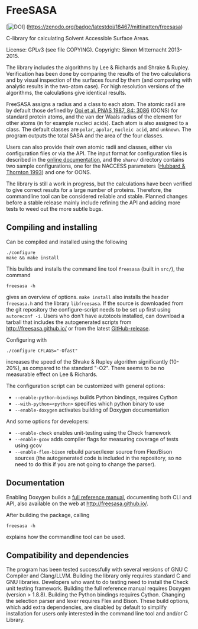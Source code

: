 FreeSASA
========

[![DOI](https://zenodo.org/badge/18467/mittinatten/freesasa.svg)]
(https://zenodo.org/badge/latestdoi/18467/mittinatten/freesasa)

C-library for calculating Solvent Accessible Surface Areas.

License: GPLv3 (see file COPYING). Copyright: Simon Mitternacht 2013-2015.

The library includes the algorithms by Lee & Richards and Shrake &
Rupley. Verification has been done by comparing the results of the two
calculations and by visual inspection of the surfaces found by them
(and comparing with analytic results in the two-atom case). For high
resolution versions of the algorithms, the calculations give identical
results.

FreeSASA assigns a radius and a class to each atom. The atomic radii
are by default those defined by [Ooi et al. PNAS 1987, 84:
3086](http://www.ncbi.nlm.nih.gov/pmc/articles/PMC304812/) (OONS) 
for standard protein atoms, and the van der Waals
radius of the element for other atoms (in for example nucleci
acids). Each atom is also assigned to a class. The default classes are
`polar`, `apolar`, `nucleic acid`, and `unknown`. The program outputs
the total SASA and the area of the four classes.

Users can also provide their own atomic radii and classes, either via
configuration files or via the API. The input format for configuration
files is described in the [online
documentation](http://freesasa.github.io/doxygen/Config-file.html),
and the `share/` directory contains two sample configurations, one for
the NACCESS parameters ([Hubbard & Thornton
1993](http://www.bioinf.manchester.ac.uk/naccess/)) and one for OONS.

The library is still a work in progress, but the calculations have
been verified to give correct results for a large number of
proteins. Therefore, the commandline tool can be considered reliable
and stable. Planned changes before a stable release mainly include
refining the API and adding more tests to weed out the more subtle
bugs.

Compiling and installing
------------------------

Can be compiled and installed using the following

    ./configure
    make && make install

This builds and installs the command line tool `freesasa` (built in
`src/`), the command

    freesasa -h

gives an overview of options. `make install`
also installs the header `freesasa.h` and the library
`libfreesasa`. If the source is downloaded from the git repository the
configure-script needs to be set up first using `autoreconf -i`. Users
who don't have autotools installed, can download a tarball that
includes the autogenerated scripts from http://freesasa.github.io/ or
from the latest
[GitHub-release](https://github.com/mittinatten/freesasa/releases).

Configuring with

    ./configure CFLAGS="-Ofast" 

increases the speed of the Shrake & Rupley algorithm significantly
(10-20%), as compared to the standard "-O2". There seems to be no
measurable effect on Lee & Richards.

The configuration script can be customized with general options:
* `--enable-python-bindings` builds Python bindings, requires Cython
* `--with-python=<python>` specifies which python binary to use
* `--enable-doxygen` activates building of Doxygen documentation

And some options for developers:
* `--enable-check` enables unit-testing using the Check framework
* `--enable-gcov` adds compiler flags for measuring coverage of tests
    using gcov
* `--enable-flex-bison` rebuild parser/lexer source from
    Flex/Bison sources (the autogenerated code is included in the
    repository, so no need to do this if you are not going to change
    the parser).

Documentation
-------------

Enabling Doxygen builds a [full reference
manual](http://freesasa.github.io/doxygen/), documenting both CLI and
API, also available on the web at http://freesasa.github.io/.

After building the package, calling
 
    freesasa -h
    
explains how the commandline tool can be used.

Compatibility and dependencies
------------------------------

The program has been tested successfully with several versions of GNU
C Compiler and Clang/LLVM. Building the library only requires standard
C and GNU libraries. Developers who want to do testing need to install
the Check unit testing framework. Building the full reference manual
requires Doxygen (version > 1.8.8). Building the Python bindings
requires Cython. Changing the selection parser and lexer requires Flex 
and Bison. These build options, which add extra dependencies,
are disabled by default to simplify installation for users only
interested in the command line tool and and/or C Library.
